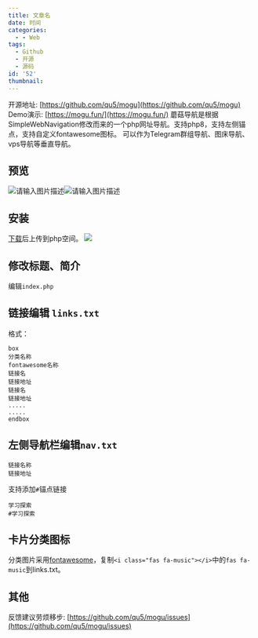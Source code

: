 ```yaml
---
title: 文章名
date: 时间
categories:
  - - Web
tags:
  - Github
  - 开源
  - 源码
id: '52'
thumbnail:
---
```



开源地址: [https://github.com/qu5/mogu](https://github.com/qu5/mogu) Demo演示: [https://mogu.fun/](https://mogu.fun/) 蘑菇导航是根据SimpleWebNavigation修改而来的一个php网址导航。支持php8，支持左侧锚点，支持自定义fontawesome图标。 可以作为Telegram群组导航、图床导航、vps导航等垂直导航。

## 预览

![请输入图片描述](https://cdn.uzz5.com/imgs/2021/02/28/Brx3RZFP.webp "请输入图片描述")![请输入图片描述](https://cdn.uzz5.com/imgs/2021/02/28/7LmL8TBN.webp "请输入图片描述")

## 安装

[下载](https://github.com/qu5/mogu/archive/main.zip)后上传到php空间。 ![](https://cdn.uzz5.com/imgs/2021/02/28/Yv7xL8qB.webp)

## 修改标题、简介

编辑`index.php`

## 链接编辑 `links.txt`

格式：

```
box
分类名称
fontawesome名称
链接名
链接地址
链接名
链接地址
.....
.....
endbox
```

## 左侧导航栏编辑`nav.txt`

```
链接名称
链接地址
```

支持添加`#`锚点链接

```
学习探索
#学习探索
```

## 卡片分类图标

分类图片采用[fontawesome](https://fontawesome.com/)，复制`<i class="fas fa-music"></i>`中的`fas fa-music`到links.txt。

## 其他

反馈建议劳烦移步: [https://github.com/qu5/mogu/issues](https://github.com/qu5/mogu/issues)
